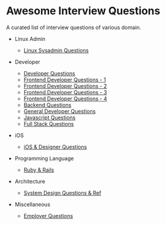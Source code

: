 # Awesome Interview Questions
A curated list of interview questions of various domain.

- Linux Admin
    - [Linux Sysadmin Questions](https://github.com/chassing/linux-sysadmin-interview-questions)

- Developer
    - [Developer Questions](https://github.com/ChiperSoft/InterviewThis)
    - [Frontend Developer Questions - 1](https://github.com/h5bp/Front-end-Developer-Interview-Questions)
    - [Frontend Developer Questions - 2](https://github.com/komejo/front-end-developer-employer-questions)
    - [Frontend Developer Questions - 3](https://github.com/khan4019/front-end-Interview-Questions)
    - [Frontend Developer Questions - 4](https://github.com/andyshora/front-end-interview-questions)
    - [Backend Questions](https://github.com/tvandame/back-end-developer-interview-questions)
    - [General Developer Questions](https://github.com/akuzemchak/developer-interview-questions)
    - [Javascript Questions](https://github.com/malachaifrazier/JavaScript-Interview-Questions)
    - [Full Stack Questions](https://github.com/indy256/Full-stack-Developer-Interview-Questions-and-Answers)
    
- iOS
    - [iOS & Designer Questions](https://github.com/CameronBanga/iOS-Developer-and-Designer-Interview-Questions)

- Programming Language
    - [Ruby & Rails](https://github.com/afeld/rails_interview_questions)
    
- Architecture
    - [System Design Questions & Ref](https://github.com/checkcheckzz/system-design-interview)
    
- Miscellaneous
    - [Employer Questions](https://github.com/ChiperSoft/InterviewThis/blob/master/InterviewThis.md)
    

